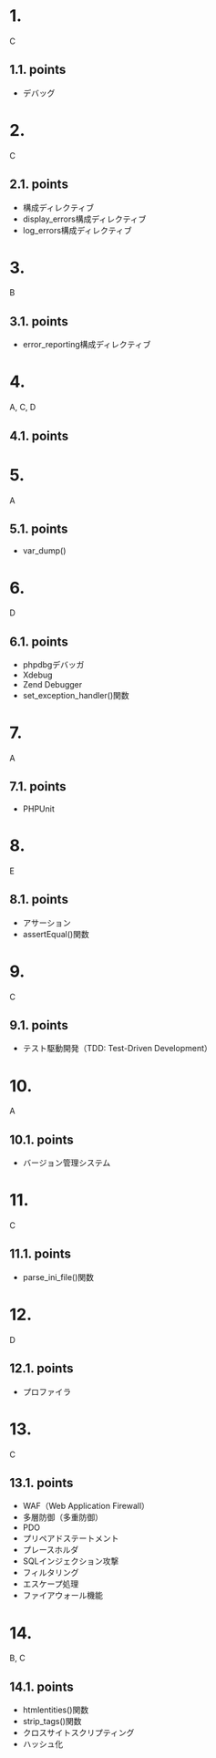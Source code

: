 # 1. 
C
## 1.1. points
- デバッグ

# 2. 
C
## 2.1. points
- 構成ディレクティブ
- display_errors構成ディレクティブ
- log_errors構成ディレクティブ

# 3. 
B
## 3.1. points
- error_reporting構成ディレクティブ

# 4. 
A, C, D
## 4.1. points

# 5. 
A
## 5.1. points
- var_dump()

# 6. 
D
## 6.1. points
- phpdbgデバッガ
- Xdebug
- Zend Debugger
- set_exception_handler()関数

# 7. 
A
## 7.1. points
- PHPUnit

# 8. 
E
## 8.1. points
- アサーション
- assertEqual()関数

# 9. 
C
## 9.1. points
- テスト駆動開発（TDD: Test-Driven Development）

# 10. 
A
## 10.1. points
- バージョン管理システム

# 11. 
C
## 11.1. points
- parse_ini_file()関数

# 12. 
D
## 12.1. points
- プロファイラ

# 13. 
C
## 13.1. points
- WAF（Web Application Firewall）
- 多層防御（多重防御）
- PDO
- プリペアドステートメント
- プレースホルダ
- SQLインジェクション攻撃
- フィルタリング
- エスケープ処理
- ファイアウォール機能

# 14. 
B, C
## 14.1. points
- htmlentities()関数
- strip_tags()関数
- クロスサイトスクリプティング
- ハッシュ化
